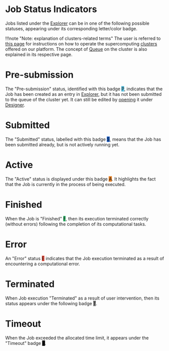 # Job Status Indicators

Jobs listed under the [Explorer](ui/explorer.md) can be in one of the following possible statuses, appearing under its corresponding letter/color badge.

!!!note "Note: explanation of clusters-related terms"
    The user is referred to [this page](/compute/setup.md) for instructions on how to operate the supercomputing [clusters](/pricing/service-levels.md#clusters-and-premium-hardware) offered on our platform. The concept of [Queue](/compute/levels-queues.md) on the  cluster is also explained in its respective page.

# Pre-submission  

The "Pre-submission" status, identified with this badge <span class="btn badge border-50" style="background: #5bc0de !important;">P</span>, indicates that the Job has been created as an entry in [Explorer](ui/explorer.md), but it has not been submitted to the queue of the cluster yet. It can still be edited by [opening](/entities-general/actions/open-edit.md) it under [Designer](/jobs-designer/overview.md).

# Submitted 

The "Submitted" status, labelled with this badge <span class="btn badge border-50" style="background: #1056be !important;">S</span>, means that the Job has been submitted already, but is not actively running yet.

# Active

The "Active" status is displayed under this badge <span class="btn badge border-50" style="background: #E67E22 !important;">A</span>. It highlights the fact that the Job is currently in the process of being executed.

# Finished

When the Job is "Finished" <span class="btn badge border-50" style="background: #27AE60 !important;">F</span>, then its execution terminated correctly (without errors) following the completion of its computational tasks.

# Error

An "Error" status <span class="btn badge border-50" style="background: #E74C3C !important;">E</span> indicates that the Job execution terminated as a result of encountering a computational error.

# Terminated

When Job execution "Terminated" as a result of user intervention, then its status appears under the following badge <span class="btn badge border-50" style="background: #777 !important;">T</span>.

# Timeout

When the Job exceeded the allocated time limit, it appears under the "Timeout" badge <span class="btn badge border-50" style="background: black !important;">T</span>.
